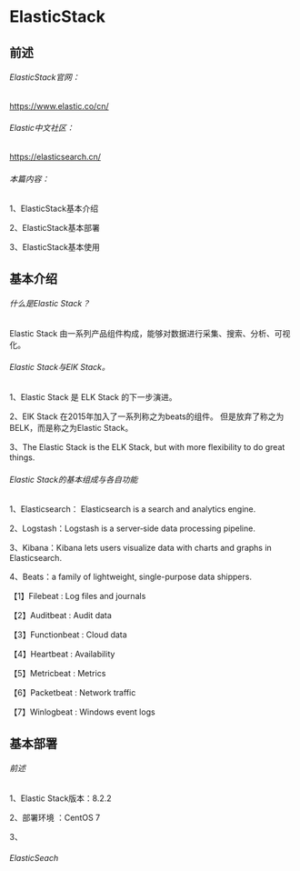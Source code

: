 # ElasticStack

## 前述

###### ElasticStack官网：

[ ]()https://www.elastic.co/cn/

###### Elastic中文社区：

[ ]()https://elasticsearch.cn/

###### 本篇内容：

1、ElasticStack基本介绍

2、ElasticStack基本部署

3、ElasticStack基本使用



## 基本介绍

###### 什么是Elastic Stack？

Elastic Stack 由一系列产品组件构成，能够对数据进行采集、搜索、分析、可视化。

###### Elastic Stack与ElK Stack。

1、Elastic Stack 是 ELK Stack 的下一步演进。

2、ElK Stack 在2015年加入了一系列称之为beats的组件。 但是放弃了称之为BELK，而是称之为Elastic Stack。

3、The Elastic Stack is the ELK Stack, but with more flexibility to do great things.

<!--信息来源：https://www.elastic.co/what-is/elk-stack-->

###### Elastic Stack的基本组成与各自功能

1、Elasticsearch： Elasticsearch is a search and analytics engine.

2、Logstash：Logstash is a server‑side data processing pipeline.

3、Kibana：Kibana lets users visualize data with charts and graphs in Elasticsearch.

4、Beats：a family of lightweight, single-purpose data shippers.

【1】Filebeat : Log files and journals

【2】Auditbeat : Audit data

【3】Functionbeat : Cloud data 

【4】Heartbeat : Availability

【5】Metricbeat : Metrics

【6】Packetbeat : Network traffic

【7】Winlogbeat : Windows event logs



## 基本部署

###### 前述

1、Elastic Stack版本：8.2.2

2、部署环境 ：CentOS 7

3、

###### ElasticSeach
